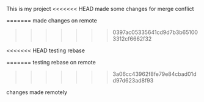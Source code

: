 This is my project
<<<<<<< HEAD
made some changes for merge conflict

=======
made changes on remote 
>>>>>>> 0397ac05335641cd9d7b3b651003312cf6662f32

<<<<<<< HEAD
testing rebase

=======
testing rebase on remote
>>>>>>> 3a06cc43962f8fe79e84cbad01dd97d623ad8f93

changes made remotely
